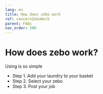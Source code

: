 ```yaml
---
lang: en
title: How does zebo work
ref: concernZeboWork
parent: FAQs
nav_order: 300
---
```


# How does zebo work?
Using is so simple 
* Step 1. Add your laundry to your basket 
* Step 2. Select your zebo
* Step 3. Post your job 